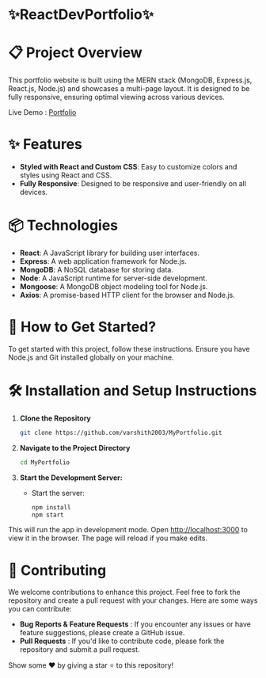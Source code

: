 # ✨ReactDevPortfolio✨

# 📋 Project Overview

This portfolio website is built using the MERN stack (MongoDB, Express.js, React.js, Node.js) and showcases a multi-page layout. It is designed to be fully responsive, ensuring optimal viewing across various devices.

Live Demo : [Portfolio](https://varshith-portfolio.web.app/)


# ✨ Features

- **Styled with React and Custom CSS**: Easy to customize colors and styles using React and CSS.
- **Fully Responsive**: Designed to be responsive and user-friendly on all devices.

# 📦 Technologies

- **React**: A JavaScript library for building user interfaces.
- **Express**: A web application framework for Node.js.
- **MongoDB**: A NoSQL database for storing data.
- **Node**: A JavaScript runtime for server-side development.
- **Mongoose**: A MongoDB object modeling tool for Node.js.
- **Axios**: A promise-based HTTP client for the browser and Node.js.

# 🚀 How to Get Started?

To get started with this project, follow these instructions. Ensure you have Node.js and Git installed globally on your machine.

# 🛠 Installation and Setup Instructions

1. **Clone the Repository**
    ```sh
    git clone https://github.com/varshith2003/MyPortfolio.git
    ```

2. **Navigate to the Project Directory**
    ```sh
    cd MyPortfolio
    ```

3. **Start the Development Server:**
    - Start the server:
        ```sh
        npm install
        npm start
        ```



This will run the app in development mode. Open [http://localhost:3000](http://localhost:3000) to view it in the browser. The page will reload if you make edits.

# 🤝 Contributing

We welcome contributions to enhance this project. Feel free to fork the repository and create a pull request with your changes. Here are some ways you can contribute:


- **Bug Reports & Feature Requests** : If you encounter any issues or have feature suggestions, please create a GitHub issue.
- **Pull Requests** : If you'd like to contribute code, please fork the repository and submit a pull request.

Show some ❤️ by giving a star ⭐ to this repository!
